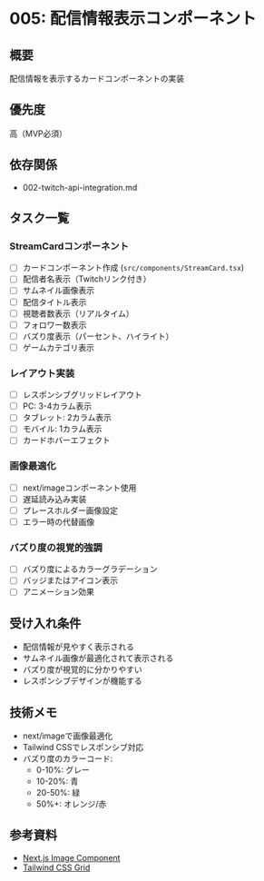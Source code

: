 # 005: 配信情報表示コンポーネント

## 概要
配信情報を表示するカードコンポーネントの実装

## 優先度
高（MVP必須）

## 依存関係
- 002-twitch-api-integration.md

## タスク一覧

### StreamCardコンポーネント
- [ ] カードコンポーネント作成 (`src/components/StreamCard.tsx`)
- [ ] 配信者名表示（Twitchリンク付き）
- [ ] サムネイル画像表示
- [ ] 配信タイトル表示
- [ ] 視聴者数表示（リアルタイム）
- [ ] フォロワー数表示
- [ ] バズり度表示（パーセント、ハイライト）
- [ ] ゲームカテゴリ表示

### レイアウト実装
- [ ] レスポンシブグリッドレイアウト
- [ ] PC: 3-4カラム表示
- [ ] タブレット: 2カラム表示
- [ ] モバイル: 1カラム表示
- [ ] カードホバーエフェクト

### 画像最適化
- [ ] next/imageコンポーネント使用
- [ ] 遅延読み込み実装
- [ ] プレースホルダー画像設定
- [ ] エラー時の代替画像

### バズり度の視覚的強調
- [ ] バズり度によるカラーグラデーション
- [ ] バッジまたはアイコン表示
- [ ] アニメーション効果

## 受け入れ条件
- 配信情報が見やすく表示される
- サムネイル画像が最適化されて表示される
- バズり度が視覚的に分かりやすい
- レスポンシブデザインが機能する

## 技術メモ
- next/imageで画像最適化
- Tailwind CSSでレスポンシブ対応
- バズり度のカラーコード:
  - 0-10%: グレー
  - 10-20%: 青
  - 20-50%: 緑
  - 50%+: オレンジ/赤

## 参考資料
- [Next.js Image Component](https://nextjs.org/docs/app/building-your-application/optimizing/images)
- [Tailwind CSS Grid](https://tailwindcss.com/docs/grid-template-columns)